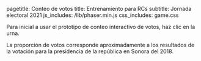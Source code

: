 pagetitle: Conteo de votos
title: Entrenamiento para RCs
subtitle: Jornada electoral 2021
js_includes: /lib/phaser.min.js
css_includes: game.css

Para inicial a usar el prototipo de conteo interactivo de votos, haz clic en la urna.

<div id="conteo-votos-contenedor">
  <div id="conteo-votos" class="demo" style="font-family: 'Libertinus Sans'">
    <script type="text/javascript" src="LoadingScene.js"></script>
    <script type="text/javascript" src="WelcomeScene.js"></script>
    <script type="text/javascript" src="DrawVoteScene.js"></script>
    <script type="text/javascript" src="CategorizeVoteScene.js"></script>
    <script type="text/javascript" src="game.js"></script>
  </div>
</div>

La proporción de votos corresponde aproximadamente a los resultados de la votación para la
presidencia de la república en Sonora del 2018.
